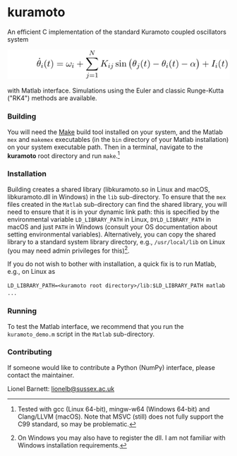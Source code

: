 # kuramoto
An efficient C implementation of the standard Kuramoto coupled oscillators system

<img src="formula.png">

with Matlab interface. Simulations using the Euler and classic Runge-Kutta ("RK4") methods are available.

### Building
You will need the [Make](https://www.gnu.org/software/make/) build tool installed on your system, and the Matlab `mex` and `makemex` executables (in the `bin` directory of your Matlab installation) on your system executable path. Then in a terminal, navigate to the **kuramoto** root directory and run `make`.[^1]

### Installation
Building creates a shared library (libkuramoto.so in Linux and macOS, libkuramoto.dll in Windows) in the `lib` sub-directory. To ensure that the `mex` files created in the `Matlab` sub-directory can find the shared library, you will need to ensure that it is in your dynamic link path: this is specified by the environmental variable `LD_LIBRARY_PATH` in Linux, `DYLD_LIBRARY_PATH` in macOS and just `PATH` in Windows (consult your OS documentation about setting environmental variables). Alternatively, you can copy the shared library to a standard system library directory, e.g., `/usr/local/lib` on Linux (you may need admin privileges for this)[^2].

If you do not wish to bother with installation, a quick fix is to run Matlab, e.g., on Linux as

`LD_LIBRARY_PATH=<kuramoto root directory>/lib:$LD_LIBRARY_PATH matlab ...`

### Running
To test the Matlab interface, we recommend that you run the `kuramoto_demo.m` script in the `Matlab` sub-directory.

### Contributing
If someone would like to contribute a Python (NumPy) interface, please contact the maintainer.

Lionel Barnett: lionelb@sussex.ac.uk
[^1]: Tested with gcc (Linux 64-bit), mingw-w64 (Windows 64-bit) and Clang/LLVM (macOS). Note that MSVC (still) does not fully support the C99 standard, so may be problematic.
[^2]: On Windows you may also have to register the dll. I am not familiar with Windows installation requirements.
